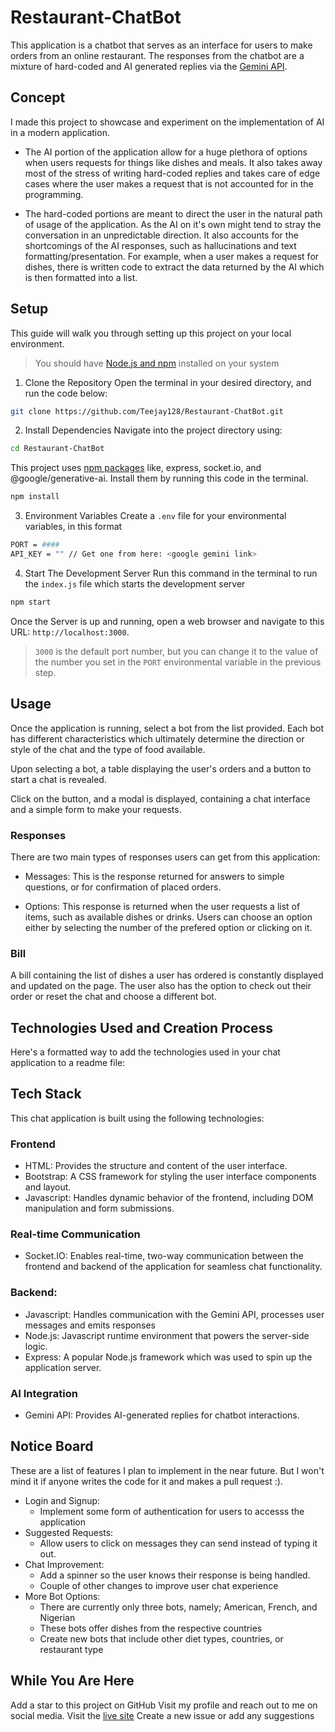 # Restaurant-ChatBot

<!-- Provide the missing links and do one round of editing before making the commit -->

This application is a chatbot that serves as an interface for users to make orders from an online restaurant. The responses from the chatbot are a mixture of hard-coded and AI generated replies via the [Gemini API](https://ai.google.dev/gemini-api/docs/api-overview).

## Concept

I made this project to showcase and experiment on the implementation of AI in a modern application.

-   The AI portion of the application allow for a huge plethora of options when users requests for things like dishes and meals. It also takes away most of the stress of writing hard-coded replies and takes care of edge cases where the user makes a request that is not accounted for in the programming.

-   The hard-coded portions are meant to direct the user in the natural path of usage of the application. As the AI on it's own might tend to stray the conversation in an unpredictable direction. It also accounts for the shortcomings of the AI responses, such as hallucinations and text formatting/presentation. For example, when a user makes a request for dishes, there is written code to extract the data returned by the AI which is then formatted into a list.

## Setup

This guide will walk you through setting up this project on your local environment.

> You should have [Node.js and npm](https://nodejs.org) installed on your system

1. Clone the Repository
   Open the terminal in your desired directory, and run the code below:

```bash
git clone https://github.com/Teejay128/Restaurant-ChatBot.git
```

2. Install Dependencies
   Navigate into the project directory using:

```bash
cd Restaurant-ChatBot
```

This project uses [npm packages](https://www.npmjs.com/) like, express, socket.io, and @google/generative-ai. Install them by running this code in the terminal.

```bash
npm install
```

3. Environment Variables
   Create a `.env` file for your environmental variables, in this format

```bash
PORT = ####
API_KEY = "" // Get one from here: <google gemini link>
```

4. Start The Development Server
   Run this command in the terminal to run the `index.js` file which starts the development server

```bash
npm start
```

Once the Server is up and running, open a web browser and navigate to this URL: `http://localhost:3000`.

> `3000` is the default port number, but you can change it to the value of the number you set in the `PORT` environmental variable in the previous step.

## Usage

Once the application is running, select a bot from the list provided. Each bot has different characteristics which ultimately determine the direction or style of the chat and the type of food available.

Upon selecting a bot, a table displaying the user's orders and a button to start a chat is revealed.

Click on the button, and a modal is displayed, containing a chat interface and a simple form to make your requests.

### Responses

There are two main types of responses users can get from this application:

-   Messages: This is the response returned for answers to simple questions, or for confirmation of placed orders.

-   Options: This response is returned when the user requests a list of items, such as available dishes or drinks. Users can choose an option either by selecting the number of the prefered option or clicking on it.

### Bill

A bill containing the list of dishes a user has ordered is constantly displayed and updated on the page. The user also has the option to check out their order or reset the chat and choose a different bot.

## Technologies Used and Creation Process

Here's a formatted way to add the technologies used in your chat application to a readme file:

## Tech Stack

This chat application is built using the following technologies:

### Frontend

-   HTML: Provides the structure and content of the user interface.
-   Bootstrap: A CSS framework for styling the user interface components and layout.
-   Javascript: Handles dynamic behavior of the frontend, including DOM manipulation and form submissions.

### Real-time Communication

-   Socket.IO: Enables real-time, two-way communication between the frontend and backend of the application for seamless chat functionality.

### Backend:

-   Javascript: Handles communication with the Gemini API, processes user messages and emits responses
-   Node.js: Javascript runtime environment that powers the server-side logic.
-   Express: A popular Node.js framework which was used to spin up the application server.

### AI Integration

-   Gemini API: Provides AI-generated replies for chatbot interactions.

## Notice Board

These are a list of features I plan to implement in the near future. But I won't mind it if anyone writes the code for it and makes a pull request :).

-   Login and Signup:
    -   Implement some form of authentication for users to accesss the application
-   Suggested Requests:
    -   Allow users to click on messages they can send instead of typing it out.
-   Chat Improvement:
    -   Add a spinner so the user knows their response is being handled.
    -   Couple of other changes to improve user chat experience
-   More Bot Options:
    -   There are currently only three bots, namely; American, French, and Nigerian
    -   These bots offer dishes from the respective countries
    -   Create new bots that include other diet types, countries, or restaurant type

## While You Are Here

Add a star to this project on GitHub
Visit my profile and reach out to me on social media.
Visit the [live site](https://foodgpt.onrender.com)
Create a new issue or add any suggestions
